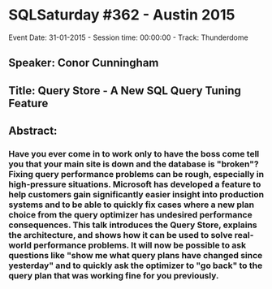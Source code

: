 # SQLSaturday #362 - Austin 2015
Event Date: 31-01-2015 - Session time: 00:00:00 - Track: Thunderdome
## Speaker: Conor Cunningham
## Title: Query Store - A New SQL Query Tuning Feature
## Abstract:
### Have you ever come in to work only to have the boss come tell you that your main site is down and the database is "broken"?  Fixing query performance problems can be rough, especially in high-pressure situations.  Microsoft has developed a feature to help customers gain significantly easier insight into production systems and to be able to quickly fix cases where a new plan choice from the query optimizer has undesired performance consequences.  This talk introduces the Query Store, explains the architecture, and shows how it can be used to solve real-world performance problems.  It will now be possible to ask questions like "show me what query plans have changed since yesterday" and to quickly ask the optimizer to "go back" to the query plan that was working fine for you previously.
